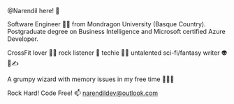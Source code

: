 @Narendil here! 👋

Software Engineer 👨‍🎓 from Mondragon University (Basque Country). 
Postgraduate degree on Business Intelligence and Microsoft certified Azure Developer.

CrossFit lover 🏋️‍♂️ rock listener 🤟 techie 👨‍💻 untalented sci-fi/fantasy writer 👽🐉✍

A grumpy wizard with memory issues in my free time 🧙‍♂️😇

Rock Hard! Code Free!
📫 narendildev@outlook.com

<!---
Narendil/Narendil is a ✨ special ✨ repository because its `README.md` (this file) appears on your GitHub profile.
You can click the Preview link to take a look at your changes.
--->
